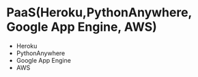 # PaaS(Heroku,PythonAnywhere,  Google App Engine, AWS)
- Heroku
- PythonAnywhere
- Google App Engine
- AWS